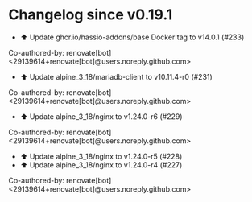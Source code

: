 # Changelog since v0.19.1
- ⬆️ Update ghcr.io/hassio-addons/base Docker tag to v14.0.1 (#233)

Co-authored-by: renovate[bot] <29139614+renovate[bot]@users.noreply.github.com> 
- ⬆️ Update alpine_3_18/mariadb-client to v10.11.4-r0 (#231)

Co-authored-by: renovate[bot] <29139614+renovate[bot]@users.noreply.github.com> 
- ⬆️ Update alpine_3_18/nginx to v1.24.0-r6 (#229)

Co-authored-by: renovate[bot] <29139614+renovate[bot]@users.noreply.github.com> 
- ⬆️ Update alpine_3_18/nginx to v1.24.0-r5 (#228) 
- ⬆️ Update alpine_3_18/nginx to v1.24.0-r4 (#227)

Co-authored-by: renovate[bot] <29139614+renovate[bot]@users.noreply.github.com> 
